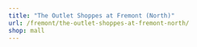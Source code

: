 ```yaml
---
title: "The Outlet Shoppes at Fremont (North)"
url: /fremont/the-outlet-shoppes-at-fremont-north/
shop: mall
---
```

